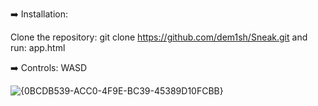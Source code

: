 ➡️ Installation:

Clone the repository: git clone https://github.com/dem1sh/Sneak.git and run: app.html

➡️ Controls: WASD


![{0BCDB539-ACC0-4F9E-BC39-45389D10FCBB}](https://github.com/user-attachments/assets/bfa62028-a585-4c51-a8da-8ad2f55a974a)
